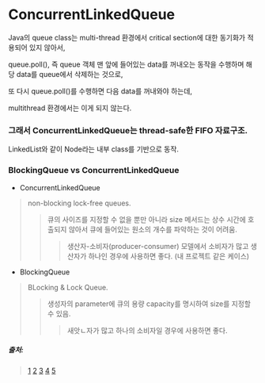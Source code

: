 # ConcurrentLinkedQueue


Java의 queue class는 multi-thread 환경에서 critical section에 대한 동기화가 적용되어 있지 않아서,

queue.poll(), 즉 queue 객체 맨 앞에 들어있는 data를 꺼내오는 동작을 수행하며 해당 data를 queue에서 삭제하는 것으로,

또 다시 queue.poll()를 수행하면 다음 data를 꺼내와야 하는데,

multithread 환경에서는 이게 되지 않는다.

### 그래서 ConcurrentLinkedQueue는 thread-safe한 FIFO 자료구조.

LinkedList와 같이 Node라는 내부 class를 기반으로 동작.

### BlockingQueue vs ConcurrentLinkedQueue

- ConcurrentLinkedQueue
> non-blocking lock-free queues.
> > 큐의 사이즈를 지정할 수 없을 뿐만 아니라 size 메서드는 상수 시간에 호출되지 않아서 큐에 들어있는 원소의 개수를 파악하는 것이 어려움.
> > > 생산자-소비자(producer-consumer) 모델에서 소비자가 많고 생산자가 하나인 경우에 사용하면 좋다. (내 프로젝트 같은 케이스)

- BlockingQueue
> BLocking & Lock Queue.
> > 생성자의 parameter에 큐의 용량 capacity를 명시하여 size를 지정할 수 있음.
> > > 새앗ㄴ자가 많고 하나의 소비자일 경우에 사용하면 좋다.

##### 출처: 
> [1](https://sup2is.github.io/2019/09/10/concurrent-linked-queue.html)
> [2](https://jjaesang.github.io/java/2019/07/22/java-blockingqueue-vs-concurrentLinkedQueue.html)
> [3]( )
> [4]( )
> [5]( )
